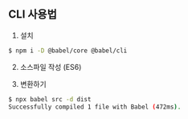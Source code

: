 ## CLI 사용법
1. 설치 
```bash
$ npm i -D @babel/core @babel/cli
```
2. 소스파일 작성 (ES6)

3. 변환하기
```bash
$ npx babel src -d dist
Successfully compiled 1 file with Babel (472ms).
```